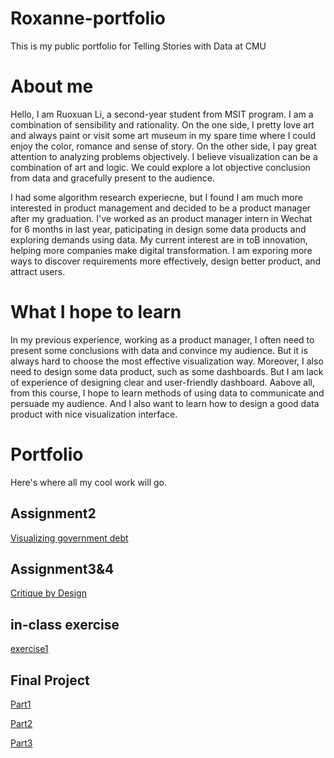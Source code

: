 # Roxanne-portfolio
This is my public portfolio for Telling Stories with Data at CMU

# About me
Hello, I am Ruoxuan Li, a second-year student from MSIT program. I am a combination of sensibility and rationality. On the one side, I pretty love art and always paint or visit some art museum in my spare time where I could enjoy the color, romance and sense of story. On the other side, I pay great attention to analyzing problems objectively. I believe visualization can be a combination of art and logic. We could explore a lot objective conclusion from data and gracefully present to the audience. 

I had some algorithm research experiecne, but I found I am much more interested in product management and decided to be a product manager after my graduation. I've worked as an product manager intern in Wechat for 6 months in last year, paticipating in design some data products and exploring demands using data. My current interest are in toB innovation, helping more companies make digital transformation. I am exporing more ways to discover requirements more effectively, design better product, and attract users.  


# What I hope to learn
In my previous experience, working as a product manager, I often need to present some conclusions with data and convince my audience. But it is always hard to choose the most effective visualization way. Moreover, I also need to design some data product, such as some dashboards. But I am lack of experience of designing clear and user-friendly dashboard. Aabove all, from this course, I hope to learn methods of using data to communicate and persuade my audience. And I also want to learn how to design a good data product with nice visualization interface. 

# Portfolio
Here's where all my cool work will go.
## Assignment2
[Visualizing government debt](/assignment2.md)
## Assignment3&4
[Critique by Design](/assignment3_4.md)
## in-class exercise
[exercise1](/exercise.md)
## Final Project <i class="fa-duotone fa-cat"></i>
[Part1](/final_project.md)

[Part2](/final_project_part2.md)

[Part3](/final_project_part3.md)
